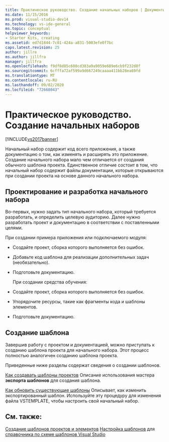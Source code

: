 ```yaml
---
title: Практическое руководство. Создание начальных наборов | Документы Майкрософт
ms.date: 11/15/2016
ms.prod: visual-studio-dev14
ms.technology: vs-ide-general
ms.topic: conceptual
helpviewer_keywords:
- Starter Kits, creating
ms.assetid: ed7d1844-7c01-424a-a831-5003efe0f7bc
caps.latest.revision: 25
author: jillre
ms.author: jillfra
manager: jillfra
ms.openlocfilehash: f9df8d85c600cd383a9a9059e689e6cb9f232d8f
ms.sourcegitcommit: 6cfffa72af599a9d667249caaaa411bb28ea69fd
ms.translationtype: MT
ms.contentlocale: ru-RU
ms.lasthandoff: 09/02/2020
ms.locfileid: "72668043"
---
```

# <a name="how-to-create-starter-kits"></a>Практическое руководство. Создание начальных наборов
[!INCLUDE[vs2017banner](../includes/vs2017banner.md)]

Начальный набор содержит код всего приложения, а также документацию о том, как изменять и расширять это приложение. Создание начального набора мало чем отличается от создания обычного шаблона проекта. Единственное отличие состоит в том, что начальный набор содержит файлы документации, которые открываются при создании проекта на основе данного начального набора.

## <a name="designing-and-developing-a-starter-kit"></a>Проектирование и разработка начального набора
 Во-первых, нужно задать тип начального набора, который требуется разработать, и определить целевую аудиторию. Далее нужно разработать проект и документацию в соответствии с поставленными целями.

 При создании примера приложения или подключаемого модуля:

- Создайте проект, сборка которого выполняется без ошибок.

- Добавьте код шаблона для реализации дополнительных задач (необязательно).

- Подготовьте документацию.

  При создании средства обучения:

- Создайте проект, сборка которого выполняется без ошибок.

- Упорядочите ресурсы, такие как фрагменты кода и шаблоны элементов.

- Подготовьте документацию.

## <a name="creating-a-template"></a>Создание шаблона
 Завершив работу с проектом и документацией, можно приступать к созданию шаблона проекта для начального набора. Этот процесс полностью аналогичен созданию шаблона проекта.

 Приведенные ниже разделы содержат сведения о создании шаблонов.

 [Как создавать шаблоны проектов](../ide/how-to-create-project-templates.md) Описание использования мастера **экспорта шаблонов** для создания шаблона.

 [Как обновить существующие шаблоны](../ide/how-to-update-existing-templates.md) Описывает, как изменить экспортированный шаблон. Используйте эту процедуру для изменения файла VSTEMPLATE, чтобы настроить свой начальный набор.

## <a name="see-also"></a>См. также:
 [Создание шаблонов проектов и элементов](../ide/creating-project-and-item-templates.md) [Настройка шаблонов](../ide/customizing-project-and-item-templates.md) для [справочника по схеме шаблонов Visual Studio](../extensibility/visual-studio-template-schema-reference.md)

